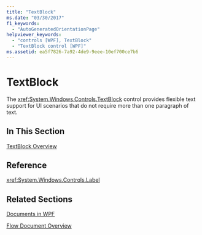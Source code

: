 ```yaml
---
title: "TextBlock"
ms.date: "03/30/2017"
f1_keywords: 
  - "AutoGeneratedOrientationPage"
helpviewer_keywords: 
  - "controls [WPF], TextBlock"
  - "TextBlock control [WPF]"
ms.assetid: ea5f7826-7a92-4de9-9eee-10ef700ce7b6
---
```

# TextBlock
The <xref:System.Windows.Controls.TextBlock> control provides flexible text support for UI scenarios that do not require more than one paragraph of text.  
  
## In This Section  
 [TextBlock Overview](textblock-overview.md)  
  
## Reference  
 <xref:System.Windows.Controls.Label>  
  
## Related Sections  
 [Documents in WPF](../advanced/documents-in-wpf.md)  
  
 [Flow Document Overview](../advanced/flow-document-overview.md)
